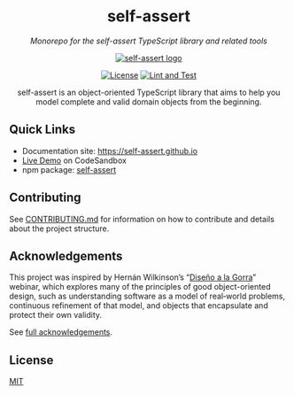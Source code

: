 <h1 align="center">
self-assert
</h1>
<p align="center"><em>Monorepo for the self-assert TypeScript library and related tools</em></p>

<div align="center">

[![self-assert logo](https://avatars.githubusercontent.com/u/205992123?s=100)][repo]

</div>

<div align="center">

[![License](https://img.shields.io/badge/license-MIT-green)][license]
[![Lint and Test](https://github.com/self-assert/self-assert/actions/workflows/ci.yml/badge.svg)][gh-workflow-ci]

self-assert is an object-oriented TypeScript library that aims to help you model
complete and valid domain objects from the beginning.

</div>
 
## Quick Links

- Documentation site: <https://self-assert.github.io>
- [Live Demo][demo] on CodeSandbox
- npm package: [self-assert](https://www.npmjs.com/package/self-assert)

## Contributing

See [CONTRIBUTING.md](./CONTRIBUTING.md) for information on how to contribute
and details about the project structure.

## Acknowledgements

This project was inspired by Hernán Wilkinson’s
“[Diseño a la Gorra][disenio-a-la-gorra]” webinar, which explores
many of the principles of good object-oriented design, such as understanding
software as a model of real‑world problems, continuous refinement of that model,
and objects that encapsulate and protect their own validity.

See [full acknowledgements][credits].

## License

[MIT][license]

<!---->

[repo]: https://github.com/self-assert/self-assert
[license]: https://github.com/self-assert/self-assert/blob/main/LICENSE
[demo]: https://codesandbox.io/p/sandbox/github/self-assert/self-assert-react-demo

<!-- Badges -->

[npm-badge]: https://img.shields.io/npm/v/self-assert
[gh-workflow-ci]: https://github.com/self-assert/self-assert/actions/workflows/ci.yml

<!-- Acknowledgements -->

[credits]: https://self-assert.github.io/acknowledgements
[hernan-url]: https://github.com/hernanwilkinson
[disenio-a-la-gorra]: https://github.com/hernanwilkinson/disenioALaGorra
